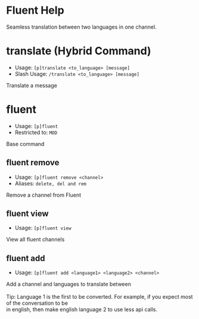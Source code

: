 # Fluent Help

Seamless translation between two languages in one channel.

# translate (Hybrid Command)
 - Usage: `[p]translate <to_language> [message] `
 - Slash Usage: `/translate <to_language> [message] `

Translate a message

# fluent
 - Usage: `[p]fluent `
 - Restricted to: `MOD`

Base command

## fluent remove
 - Usage: `[p]fluent remove <channel> `
 - Aliases: `delete, del and rem`

Remove a channel from Fluent

## fluent view
 - Usage: `[p]fluent view `

View all fluent channels

## fluent add
 - Usage: `[p]fluent add <language1> <language2> <channel> `

Add a channel and languages to translate between<br/><br/>Tip: Language 1 is the first to be converted. For example, if you expect most of the conversation to be<br/>in english, then make english language 2 to use less api calls.

